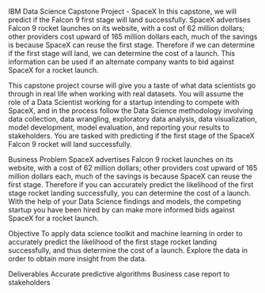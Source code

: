 IBM Data Science Capstone Project - SpaceX
In this capstone, we will predict if the Falcon 9 first stage will land successfully. SpaceX advertises Falcon 9 rocket launches on its website, with a cost of 62 million dollars; other providers cost upward of 165 million dollars each, much of the savings is because SpaceX can reuse the first stage. Therefore if we can determine if the first stage will land, we can determine the cost of a launch. This information can be used if an alternate company wants to bid against SpaceX for a rocket launch.

This capstone project course will give you a taste of what data scientists go through in real life when working with real datasets. You will assume the role of a Data Scientist working for a startup intending to compete with SpaceX, and in the process follow the Data Science methodology involving data collection, data wrangling, exploratory data analysis, data visualization, model development, model evaluation, and reporting your results to stakeholders. You are tasked with predicting if the first stage of the SpaceX Falcon 9 rocket will land successfully.

Business Problem
SpaceX advertises Falcon 9 rocket launches on its website, with a cost of 62 million dollars; other providers cost upward of 165 million dollars each, much of the savings is because SpaceX can reuse the first stage. Therefore if you can accurately predict the likelihood of the first stage rocket landing successfully, you can determine the cost of a launch. With the help of your Data Science findings and models, the competing startup you have been hired by can make more informed bids against SpaceX for a rocket launch.

Objective
To apply data science toolkit and machine learning in order to accurately predict the likelihood of the first stage rocket landing successfully, and thus determine the cost of a launch. Explore the data in order to obtain more insight from the data.

Deliverables
Accurate predictive algorithms Business case report to stakeholders
